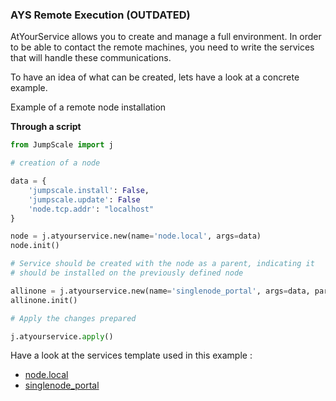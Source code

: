 ### AYS Remote Execution (OUTDATED)

AtYourService allows you to create and manage a full environment.
In order to be able to contact the remote machines, you need to write the services that will handle these communications.

To have an idea of what can be created, lets have a look at a concrete example.

Example of a remote node installation

**Through a script**
```python
from JumpScale import j

# creation of a node

data = {
    'jumpscale.install': False,
    'jumpscale.update': False
    'node.tcp.addr': "localhost"
}

node = j.atyourservice.new(name='node.local', args=data)
node.init()

# Service should be created with the node as a parent, indicating it
# should be installed on the previously defined node

allinone = j.atyourservice.new(name='singlenode_portal', args=data, parent=node)
allinone.init()

# Apply the changes prepared

j.atyourservice.apply()
```

Have a look at the services template used in this example :
- [node.local](https://github.com/Jumpscale/ays_jumpscale8/tree/ays_unstable/_ays/node.local)
- [singlenode_portal](https://github.com/Jumpscale/ays_jumpscale8/tree/ays_unstable/_jumpscale/singlenode_portal)
